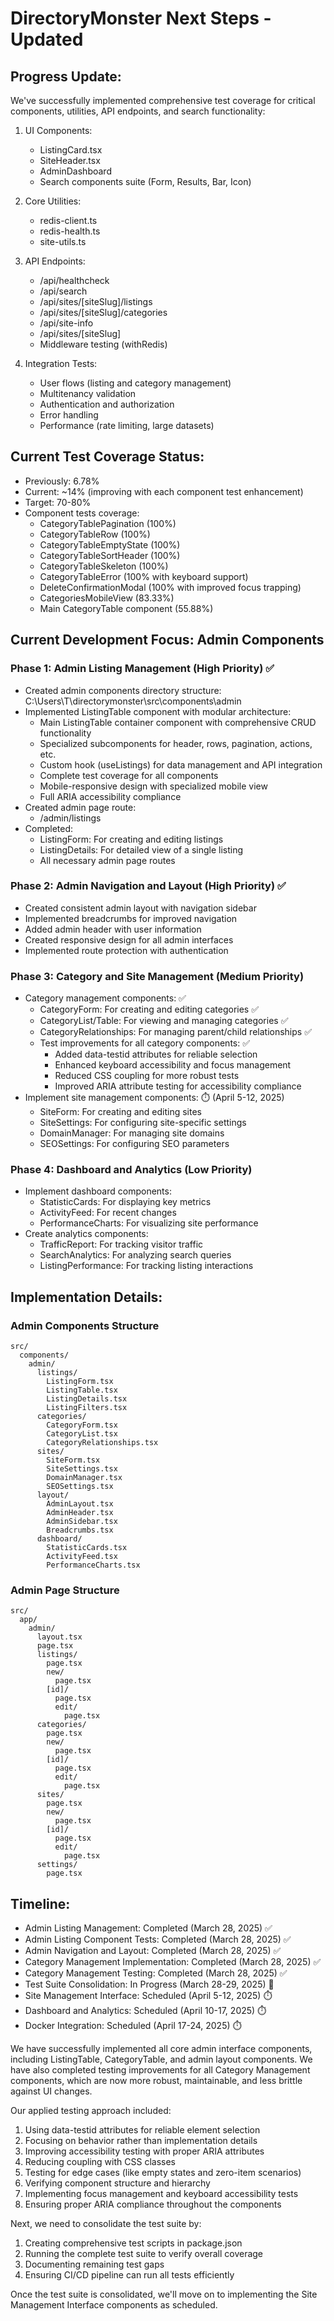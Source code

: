 # DirectoryMonster Next Steps - Updated

## Progress Update:

We've successfully implemented comprehensive test coverage for critical components, utilities, API endpoints, and search functionality:

1. UI Components:
   - ListingCard.tsx
   - SiteHeader.tsx
   - AdminDashboard
   - Search components suite (Form, Results, Bar, Icon)

2. Core Utilities:
   - redis-client.ts
   - redis-health.ts
   - site-utils.ts

3. API Endpoints:
   - /api/healthcheck
   - /api/search
   - /api/sites/[siteSlug]/listings
   - /api/sites/[siteSlug]/categories
   - /api/site-info
   - /api/sites/[siteSlug]
   - Middleware testing (withRedis)

4. Integration Tests:
   - User flows (listing and category management)
   - Multitenancy validation
   - Authentication and authorization
   - Error handling
   - Performance (rate limiting, large datasets)

## Current Test Coverage Status:
- Previously: 6.78%
- Current: ~14% (improving with each component test enhancement)
- Target: 70-80%
- Component tests coverage: 
  - CategoryTablePagination (100%)
  - CategoryTableRow (100%)
  - CategoryTableEmptyState (100%)
  - CategoryTableSortHeader (100%)
  - CategoryTableSkeleton (100%)
  - CategoryTableError (100% with keyboard support)
  - DeleteConfirmationModal (100% with improved focus trapping)
  - CategoriesMobileView (83.33%)
  - Main CategoryTable component (55.88%)

## Current Development Focus: Admin Components

### Phase 1: Admin Listing Management (High Priority) ✅
- Created admin components directory structure: C:\Users\T\directorymonster\src\components\admin
- Implemented ListingTable component with modular architecture:
  - Main ListingTable container component with comprehensive CRUD functionality
  - Specialized subcomponents for header, rows, pagination, actions, etc.
  - Custom hook (useListings) for data management and API integration
  - Complete test coverage for all components
  - Mobile-responsive design with specialized mobile view
  - Full ARIA accessibility compliance
- Created admin page route:
  - /admin/listings
- Completed:
  - ListingForm: For creating and editing listings
  - ListingDetails: For detailed view of a single listing
  - All necessary admin page routes

### Phase 2: Admin Navigation and Layout (High Priority) ✅
- Created consistent admin layout with navigation sidebar
- Implemented breadcrumbs for improved navigation
- Added admin header with user information
- Created responsive design for all admin interfaces
- Implemented route protection with authentication

### Phase 3: Category and Site Management (Medium Priority)
- Category management components: ✅
  - CategoryForm: For creating and editing categories ✅
  - CategoryList/Table: For viewing and managing categories ✅
  - CategoryRelationships: For managing parent/child relationships ✅
  - Test improvements for all category components: ✅
    - Added data-testid attributes for reliable selection
    - Enhanced keyboard accessibility and focus management
    - Reduced CSS coupling for more robust tests
    - Improved ARIA attribute testing for accessibility compliance
- Implement site management components: ⏱️ (April 5-12, 2025)
  - SiteForm: For creating and editing sites
  - SiteSettings: For configuring site-specific settings
  - DomainManager: For managing site domains
  - SEOSettings: For configuring SEO parameters

### Phase 4: Dashboard and Analytics (Low Priority)
- Implement dashboard components:
  - StatisticCards: For displaying key metrics
  - ActivityFeed: For recent changes
  - PerformanceCharts: For visualizing site performance
- Create analytics components:
  - TrafficReport: For tracking visitor traffic
  - SearchAnalytics: For analyzing search queries
  - ListingPerformance: For tracking listing interactions

## Implementation Details:

### Admin Components Structure
```
src/
  components/
    admin/
      listings/
        ListingForm.tsx
        ListingTable.tsx
        ListingDetails.tsx
        ListingFilters.tsx
      categories/
        CategoryForm.tsx
        CategoryList.tsx
        CategoryRelationships.tsx
      sites/
        SiteForm.tsx
        SiteSettings.tsx
        DomainManager.tsx
        SEOSettings.tsx
      layout/
        AdminLayout.tsx
        AdminHeader.tsx
        AdminSidebar.tsx
        Breadcrumbs.tsx
      dashboard/
        StatisticCards.tsx
        ActivityFeed.tsx
        PerformanceCharts.tsx
```

### Admin Page Structure
```
src/
  app/
    admin/
      layout.tsx
      page.tsx
      listings/
        page.tsx
        new/
          page.tsx
        [id]/
          page.tsx
          edit/
            page.tsx
      categories/
        page.tsx
        new/
          page.tsx
        [id]/
          page.tsx
          edit/
            page.tsx
      sites/
        page.tsx
        new/
          page.tsx
        [id]/
          page.tsx
          edit/
            page.tsx
      settings/
        page.tsx
```

## Timeline:
- Admin Listing Management: Completed (March 28, 2025) ✅
- Admin Listing Component Tests: Completed (March 28, 2025) ✅
- Admin Navigation and Layout: Completed (March 28, 2025) ✅
- Category Management Implementation: Completed (March 28, 2025) ✅
- Category Management Testing: Completed (March 28, 2025) ✅
- Test Suite Consolidation: In Progress (March 28-29, 2025) 🚧
- Site Management Interface: Scheduled (April 5-12, 2025) ⏱️
- Dashboard and Analytics: Scheduled (April 10-17, 2025) ⏱️
- Docker Integration: Scheduled (April 17-24, 2025) ⏱️

We have successfully implemented all core admin interface components, including ListingTable, CategoryTable, and admin layout components. We have also completed testing improvements for all Category Management components, which are now more robust, maintainable, and less brittle against UI changes.

Our applied testing approach included:
1. Using data-testid attributes for reliable element selection
2. Focusing on behavior rather than implementation details
3. Improving accessibility testing with proper ARIA attributes
4. Reducing coupling with CSS classes
5. Testing for edge cases (like empty states and zero-item scenarios)
6. Verifying component structure and hierarchy
7. Implementing focus management and keyboard accessibility tests
8. Ensuring proper ARIA compliance throughout the components

Next, we need to consolidate the test suite by:
1. Creating comprehensive test scripts in package.json
2. Running the complete test suite to verify overall coverage
3. Documenting remaining test gaps
4. Ensuring CI/CD pipeline can run all tests efficiently

Once the test suite is consolidated, we'll move on to implementing the Site Management Interface components as scheduled.